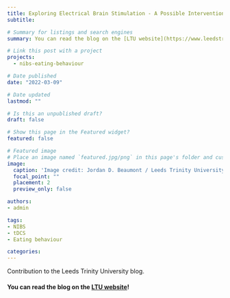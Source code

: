 ```yaml
---
title: Exploring Electrical Brain Stimulation - A Possible Intervention for Obesity?
subtitle: 

# Summary for listings and search engines
summary: You can read the blog on the [LTU website](https://www.leedstrinity.ac.uk/blog/blog-posts/exploring-electrical-brain-stimulation-a-possible-intervention-for-obesity.php)!

# Link this post with a project
projects: 
  - nibs-eating-behaviour

# Date published
date: "2022-03-09"

# Date updated
lastmod: ""

# Is this an unpublished draft?
draft: false

# Show this page in the Featured widget?
featured: false

# Featured image
# Place an image named `featured.jpg/png` in this page's folder and customize its options here.
image:
  caption: 'Image credit: Jordan D. Beaumont / Leeds Trinity University'
  focal_point: ""
  placement: 2
  preview_only: false

authors:
- admin

tags:
- NIBS
- tDCS
- Eating behaviour

categories:
---
```

Contribution to the Leeds Trinity University blog.

#### You can read the blog on the [LTU website](https://www.leedstrinity.ac.uk/blog/blog-posts/exploring-electrical-brain-stimulation-a-possible-intervention-for-obesity.php)!